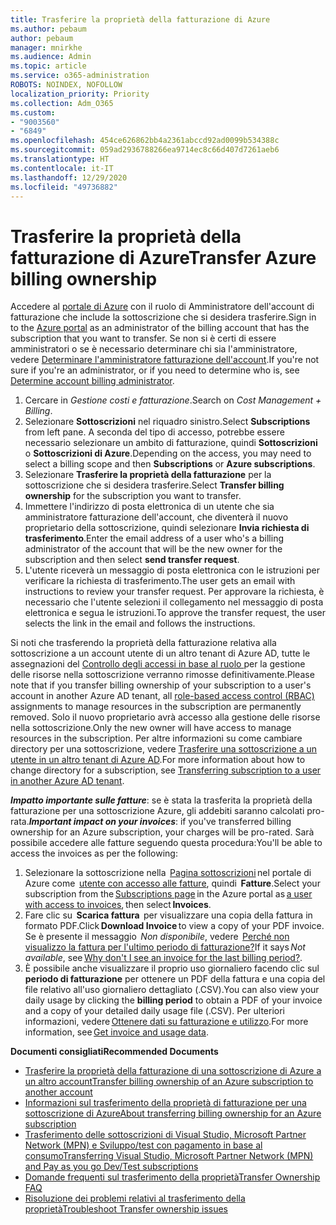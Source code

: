 ```yaml
---
title: Trasferire la proprietà della fatturazione di Azure
ms.author: pebaum
author: pebaum
manager: mnirkhe
ms.audience: Admin
ms.topic: article
ms.service: o365-administration
ROBOTS: NOINDEX, NOFOLLOW
localization_priority: Priority
ms.collection: Adm_O365
ms.custom:
- "9003560"
- "6849"
ms.openlocfilehash: 454ce626862bb4a2361abccd92ad0099b534388c
ms.sourcegitcommit: 059ad2936788266ea9714ec8c66d407d7261aeb6
ms.translationtype: HT
ms.contentlocale: it-IT
ms.lasthandoff: 12/29/2020
ms.locfileid: "49736882"
---
```

# <a name="transfer-azure-billing-ownership"></a><span data-ttu-id="fb405-102">Trasferire la proprietà della fatturazione di Azure</span><span class="sxs-lookup"><span data-stu-id="fb405-102">Transfer Azure billing ownership</span></span>

<span data-ttu-id="fb405-103">Accedere al [portale di Azure](https://portal.azure.com/) con il ruolo di Amministratore dell'account di fatturazione che include la sottoscrizione che si desidera trasferire.</span><span class="sxs-lookup"><span data-stu-id="fb405-103">Sign in to the [Azure portal](https://portal.azure.com/) as an administrator of the billing account that has the subscription that you want to transfer.</span></span> <span data-ttu-id="fb405-104">Se non si è certi di essere amministratori o se è necessario determinare chi sia l'amministratore, vedere [Determinare l'amministratore fatturazione dell'account](https://docs.microsoft.com/azure/cost-management-billing/understand/subscription-transfer#whoisaa).</span><span class="sxs-lookup"><span data-stu-id="fb405-104">If you're not sure if you're an administrator, or if you need to determine who is, see [Determine account billing administrator](https://docs.microsoft.com/azure/cost-management-billing/understand/subscription-transfer#whoisaa).</span></span>

1. <span data-ttu-id="fb405-105">Cercare in _Gestione costi e fatturazione_.</span><span class="sxs-lookup"><span data-stu-id="fb405-105">Search on _Cost Management + Billing_.</span></span>
1. <span data-ttu-id="fb405-106">Selezionare **Sottoscrizioni** nel riquadro sinistro.</span><span class="sxs-lookup"><span data-stu-id="fb405-106">Select **Subscriptions** from left pane.</span></span> <span data-ttu-id="fb405-107">A seconda del tipo di accesso, potrebbe essere necessario selezionare un ambito di fatturazione, quindi **Sottoscrizioni** o **Sottoscrizioni di Azure**.</span><span class="sxs-lookup"><span data-stu-id="fb405-107">Depending on the access, you may need to select a billing scope and then **Subscriptions** or **Azure subscriptions**.</span></span>
1. <span data-ttu-id="fb405-108">Selezionare **Trasferire la proprietà della fatturazione** per la sottoscrizione che si desidera trasferire.</span><span class="sxs-lookup"><span data-stu-id="fb405-108">Select **Transfer billing ownership** for the subscription you want to transfer.</span></span>
1. <span data-ttu-id="fb405-109">Immettere l'indirizzo di posta elettronica di un utente che sia amministratore fatturazione dell'account, che diventerà il nuovo proprietario della sottoscrizione, quindi selezionare **Invia richiesta di trasferimento**.</span><span class="sxs-lookup"><span data-stu-id="fb405-109">Enter the email address of a user who's a billing administrator of the account that will be the new owner for the subscription and then select **send transfer request**.</span></span>
1. <span data-ttu-id="fb405-110">L'utente riceverà un messaggio di posta elettronica con le istruzioni per verificare la richiesta di trasferimento.</span><span class="sxs-lookup"><span data-stu-id="fb405-110">The user gets an email with instructions to review your transfer request.</span></span> <span data-ttu-id="fb405-111">Per approvare la richiesta, è necessario che l'utente selezioni il collegamento nel messaggio di posta elettronica e segua le istruzioni.</span><span class="sxs-lookup"><span data-stu-id="fb405-111">To approve the transfer request, the user selects the link in the email and follows the instructions.</span></span>

<span data-ttu-id="fb405-112">Si noti che trasferendo la proprietà della fatturazione relativa alla sottoscrizione a un account utente di un altro tenant di Azure AD, tutte le assegnazioni del [Controllo degli accessi in base al ruolo ](https://docs.microsoft.com/azure/role-based-access-control/overview?WT.mc_id=Portal-Microsoft_Azure_Support) per la gestione delle risorse nella sottoscrizione verranno rimosse definitivamente.</span><span class="sxs-lookup"><span data-stu-id="fb405-112">Please note that if you transfer billing ownership of your subscription to a user's account in another Azure AD tenant, all [role-based access control (RBAC)](https://docs.microsoft.com/azure/role-based-access-control/overview?WT.mc_id=Portal-Microsoft_Azure_Support) assignments to manage resources in the subscription are permanently removed.</span></span> <span data-ttu-id="fb405-113">Solo il nuovo proprietario avrà accesso alla gestione delle risorse nella sottoscrizione.</span><span class="sxs-lookup"><span data-stu-id="fb405-113">Only the new owner will have access to manage resources in the subscription.</span></span> <span data-ttu-id="fb405-114">Per altre informazioni su come cambiare directory per una sottoscrizione, vedere [Trasferire una sottoscrizione a un utente in un altro tenant di Azure AD](https://docs.microsoft.com/azure/active-directory/managed-identities-azure-resources/known-issues?WT.mc_id=Portal-Microsoft_Azure_Support).</span><span class="sxs-lookup"><span data-stu-id="fb405-114">For more information about how to change directory for a subscription, see [Transferring subscription to a user in another Azure AD tenant](https://docs.microsoft.com/azure/active-directory/managed-identities-azure-resources/known-issues?WT.mc_id=Portal-Microsoft_Azure_Support).</span></span>

<span data-ttu-id="fb405-115">_**Impatto importante sulle fatture**_: se è stata la trasferita la proprietà della fatturazione per una sottoscrizione Azure, gli addebiti saranno calcolati pro-rata.</span><span class="sxs-lookup"><span data-stu-id="fb405-115">_**Important impact on your invoices**_: if you've transferred billing ownership for an Azure subscription, your charges will be pro-rated.</span></span> <span data-ttu-id="fb405-116">Sarà possibile accedere alle fatture seguendo questa procedura:</span><span class="sxs-lookup"><span data-stu-id="fb405-116">You'll be able to access the invoices as per the following:</span></span>  

1. <span data-ttu-id="fb405-117">Selezionare la sottoscrizione nella  [Pagina sottoscrizioni](https://portal.azure.com/#blade/Microsoft_Azure_Billing/SubscriptionsBlade) nel portale di Azure come  [utente con accesso alle fatture](https://docs.microsoft.com/azure/cost-management-billing/manage/manage-billing-access?WT.mc_id=Portal-Microsoft_Azure_Support), quindi  **Fatture**.</span><span class="sxs-lookup"><span data-stu-id="fb405-117">Select your subscription from the [Subscriptions page](https://portal.azure.com/#blade/Microsoft_Azure_Billing/SubscriptionsBlade) in the Azure portal as [a user with access to invoices](https://docs.microsoft.com/azure/cost-management-billing/manage/manage-billing-access?WT.mc_id=Portal-Microsoft_Azure_Support), then select **Invoices**.</span></span>
1. <span data-ttu-id="fb405-118">Fare clic su  **Scarica fattura**  per visualizzare una copia della fattura in formato PDF.</span><span class="sxs-lookup"><span data-stu-id="fb405-118">Click **Download Invoice** to view a copy of your PDF invoice.</span></span> <span data-ttu-id="fb405-119">Se è presente il messaggio  _Non disponibile_, vedere  [Perché non visualizzo la fattura per l'ultimo periodo di fatturazione?](https://docs.microsoft.com/azure/cost-management-billing/manage/download-azure-invoice-daily-usage-date?WT.mc_id=Portal-Microsoft_Azure_Support#noinvoice)</span><span class="sxs-lookup"><span data-stu-id="fb405-119">If it says _Not available_, see [Why don't I see an invoice for the last billing period?](https://docs.microsoft.com/azure/cost-management-billing/manage/download-azure-invoice-daily-usage-date?WT.mc_id=Portal-Microsoft_Azure_Support#noinvoice).</span></span>
1. <span data-ttu-id="fb405-120">È possibile anche visualizzare il proprio uso giornaliero facendo clic sul **periodo di fatturazione** per ottenere un PDF della fattura e una copia del file relativo all'uso giornaliero dettagliato (.CSV).</span><span class="sxs-lookup"><span data-stu-id="fb405-120">You can also view your daily usage by clicking the **billing period** to obtain a PDF of your invoice and a copy of your detailed daily usage file (.CSV).</span></span> <span data-ttu-id="fb405-121">Per ulteriori informazioni, vedere [Ottenere dati su fatturazione e utilizzo](https://docs.microsoft.com/azure/cost-management-billing/manage/download-azure-invoice-daily-usage-date?WT.mc_id=Portal-Microsoft_Azure_Support).</span><span class="sxs-lookup"><span data-stu-id="fb405-121">For more information, see [Get invoice and usage data](https://docs.microsoft.com/azure/cost-management-billing/manage/download-azure-invoice-daily-usage-date?WT.mc_id=Portal-Microsoft_Azure_Support).</span></span>

<span data-ttu-id="fb405-122">**Documenti consigliati**</span><span class="sxs-lookup"><span data-stu-id="fb405-122">**Recommended Documents**</span></span>

- [<span data-ttu-id="fb405-123">Trasferire la proprietà della fatturazione di una sottoscrizione di Azure a un altro account</span><span class="sxs-lookup"><span data-stu-id="fb405-123">Transfer billing ownership of an Azure subscription to another account</span></span>](https://docs.microsoft.com/azure/cost-management-billing/manage/billing-subscription-transfer)
- [<span data-ttu-id="fb405-124">Informazioni sul trasferimento della proprietà di fatturazione per una sottoscrizione di Azure</span><span class="sxs-lookup"><span data-stu-id="fb405-124">About transferring billing ownership for an Azure subscription</span></span>](https://docs.microsoft.com//azure/cost-management-billing/understand/subscription-transfer)
- [<span data-ttu-id="fb405-125">Trasferimento delle sottoscrizioni di Visual Studio, Microsoft Partner Network (MPN) e Sviluppo/test con pagamento in base al consumo</span><span class="sxs-lookup"><span data-stu-id="fb405-125">Transferring Visual Studio, Microsoft Partner Network (MPN) and Pay as you go Dev/Test subscriptions</span></span>](https://docs.microsoft.com/azure/billing/billing-subscription-transfer?WT.mc_id=Portal-Microsoft_Azure_Support#transferring-visual-studio-microsoft-partner-network-mpn-and-pay-as-you-go-devtest-subscriptions)
- [<span data-ttu-id="fb405-126">Domande frequenti sul trasferimento della proprietà</span><span class="sxs-lookup"><span data-stu-id="fb405-126">Transfer Ownership FAQ</span></span>](https://docs.microsoft.com/azure/billing/billing-subscription-transfer?WT.mc_id=Portal-Microsoft_Azure_Support#frequently-asked-questions-faq-for-senders)
- [<span data-ttu-id="fb405-127">Risoluzione dei problemi relativi al trasferimento della proprietà</span><span class="sxs-lookup"><span data-stu-id="fb405-127">Troubleshoot Transfer ownership issues</span></span>](https://docs.microsoft.com/azure/billing/billing-subscription-transfer?WT.mc_id=Portal-Microsoft_Azure_Support#troubleshooting)
